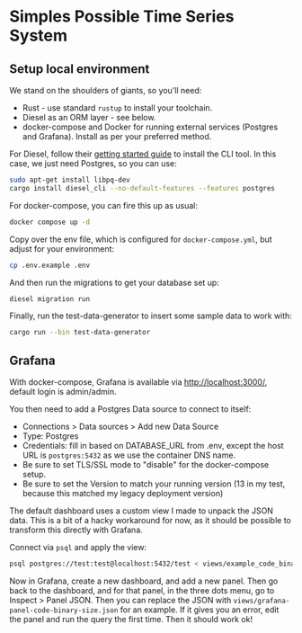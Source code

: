 # Simples Possible Time Series System

## Setup local environment

We stand on the shoulders of giants, so you'll need:

* Rust - use standard `rustup` to install your toolchain.
* Diesel as an ORM layer - see below.
* docker-compose and Docker for running external services (Postgres and Grafana). Install as per your preferred method.

For Diesel, follow their [getting started guide](https://diesel.rs/guides/getting-started) to install the CLI tool. In this case, we just need Postgres, so you can use:

```bash
sudo apt-get install libpq-dev
cargo install diesel_cli --no-default-features --features postgres
```

For docker-compose, you can fire this up as usual:

```bash
docker compose up -d
```

Copy over the env file, which is configured for `docker-compose.yml`, but adjust for your environment:

```bash
cp .env.example .env
```

And then run the migrations to get your database set up:

```bash
diesel migration run
```

Finally, run the test-data-generator to insert some sample data to work with:

```bash
cargo run --bin test-data-generator
```

## Grafana

With docker-compose, Grafana is available via [http://localhost:3000/](http://localhost:3000/), default login is admin/admin.

You then need to add a Postgres Data source to connect to itself:

* Connections > Data sources > Add new Data Source
* Type: Postgres
* Credentials: fill in based on DATABASE_URL from .env, except the host URL is `postgres:5432` as we use the container DNS name.
* Be sure to set TLS/SSL mode to "disable" for the docker-compose setup.
* Be sure to set the Version to match your running version (13 in my test, because this matched my legacy deployment version)

The default dashboard uses a custom view I made to unpack the JSON data. This is a bit of a hacky workaround for now, as it should be possible to transform this directly with Grafana.

Connect via `psql` and apply the view:

```bash
psql postgres://test:test@localhost:5432/test < views/example_code_binary_sizes.sql
```

Now in Grafana, create a new dashboard, and add a new panel. Then go back to the dashboard, and for that panel, in the three dots menu, go to Inspect > Panel JSON. Then you can replace the JSON with `views/grafana-panel-code-binary-size.json` for an example. If it gives you an error, edit the panel and run the query the first time. Then it should work ok!
